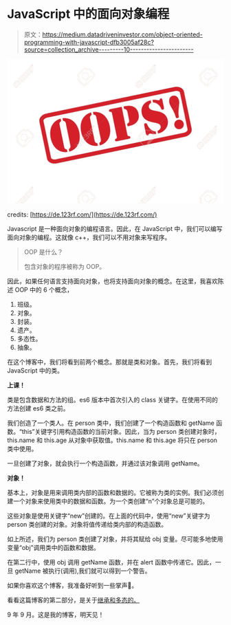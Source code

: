 # JavaScript 中的面向对象编程

> 原文：<https://medium.datadriveninvestor.com/object-oriented-programming-with-javascript-dfb3005af28c?source=collection_archive---------10----------------------->

![](img/61632a1a641ad60466dd41f79e88692e.png)

credits: [https://de.123rf.com/](https://de.123rf.com/)

Javascript 是一种面向对象的编程语言。因此，在 JavaScript 中，我们可以编写面向对象的编程。这就像 c++，我们可以不用对象来写程序。

> OOP 是什么？
> 
> 包含对象的程序被称为 OOP。

因此，如果任何语言支持面向对象，也将支持面向对象的概念。在这里，我喜欢陈述 OOP 中的 6 个概念，

1.  班级。
2.  对象。
3.  封装。
4.  遗产。
5.  多态性。
6.  抽象。

在这个博客中，我们将看到前两个概念。那就是类和对象。首先，我们将看到 JavaScript 中的类。

**上课！**

类是包含数据和方法的组。es6 版本中首次引入的 class 关键字。在使用不同的方法创建 es6 类之前。

我们创造了一个类人。在 person 类中，我们创建了一个构造函数和 getName 函数。“this”关键字引用构造函数的当前对象。因此，当为 person 类创建对象时，this.name 和 this.age 从对象中获取值。this.name 和 this.age 将只在 person 类中使用。

一旦创建了对象，就会执行一个构造函数，并通过该对象调用 getName。

**对象！**

基本上，对象是用来调用类内部的函数和数据的。它被称为类的实例。我们必须创建一个对象来使用类中的数据和函数。为一个类创建“n”个对象总是可能的。

这些对象是使用关键字“new”创建的。在上面的代码中，使用“new”关键字为 person 类创建的对象。对象将值传递给类内部的构造函数。

如上所述，我们为 person 类创建了对象，并将其赋给 obj 变量。尽可能多地使用变量“obj”调用类中的函数和数据。

在第二行中，使用 obj 调用 getName 函数，并在 alert 函数中传递它。因此，一旦 getName 被执行(调用),我们就可以得到一个警告。

如果你喜欢这个博客，我准备好听到一些掌声👏。

看看这篇博客的第二部分，是关于[继承和多态的。](https://medium.com/@dineshsmart101.dm/object-oriented-programming-in-javascript-5b719738903e)

9 年 9 月。这是我的博客，明天见！